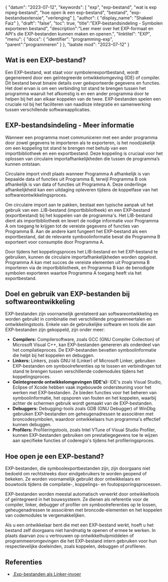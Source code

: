 {
"datum": "2023-07-12",
  "keywords": [
"exp",
"exp-bestand",
"wat is exp mpeg-bestand",
"hoe open ik een exp-bestand",
"bestand",
"exp-bestandsextensie",
"verlenging"
],
  "author": {
"display_name": "Shakeel Faiz"
},
"draft": "false",
"toc": true,
"title":"EXP-bestandsindeling - Symbolen exporteren bestand",
  "description":"Leer meer over het EXP-formaat en API's die EXP-bestanden kunnen maken en openen.",
"linktitel": "EXP",
  "menu": {
    "docs": {
      "identifier": "programming-exp",
"parent":"programmeren"
}
},
"laatste mod": "2023-07-12"
}

## Wat is een EXP-bestand?

Een EXP-bestand, wat staat voor symbolenexportbestand, wordt gegenereerd door een geïntegreerde ontwikkelomgeving (IDE) of compiler. Dit bestand bevat binaire details over geëxporteerde gegevens en functies. Het doel ervan is om een verbinding tot stand te brengen tussen het programma waaruit het afkomstig is en een ander programma door te helpen bij het aan elkaar koppelen van de twee. EXP-bestanden spelen een cruciale rol bij het faciliteren van naadloze integratie en samenwerking tussen verschillende softwareapplicaties.

## EXP-bestandsindeling - Meer informatie

Wanneer een programma moet communiceren met een ander programma door zowel gegevens te importeren als te exporteren, is het noodzakelijk om een koppeling tot stand te brengen met behulp van een importbibliotheek en een exportbestand. Deze koppeling is cruciaal voor het oplossen van circulaire importafhankelijkheden die tussen de programma’s kunnen ontstaan.

Circulaire import vindt plaats wanneer Programma A afhankelijk is van bepaalde data of functies uit Programma B, terwijl Programma B ook afhankelijk is van data of functies uit Programma A. Deze onderlinge afhankelijkheid kan een uitdaging opleveren tijdens de koppelfase van het softwareontwikkelingsproces.

Om circulaire import aan te pakken, bestaat een typische aanpak uit het gebruik van een .LIB-bestand (importbibliotheek) en een EXP-bestand (exportbestand) bij het koppelen van de programma's. Het LIB-bestand dient als importbibliotheek en levert de nodige informatie voor Programma A om toegang te krijgen tot de vereiste gegevens of functies van Programma B. Aan de andere kant fungeert het EXP-bestand als een exportbestand, dat de relevante symboolinformatie bevat die Programma B exporteert voor consumptie door Programma A.

Door tijdens het koppelingsproces het LIB-bestand en het EXP-bestand te gebruiken, kunnen de circulaire importafhankelijkheden worden opgelost. Programma A kan met succes de vereiste elementen uit Programma B importeren via de importbibliotheek, en Programma B kan de benodigde symbolen exporteren waartoe Programma A toegang heeft via het exportbestand.

## Doel en gebruik van EXP-bestanden bij softwareontwikkeling

EXP-bestanden zijn voornamelijk gerelateerd aan softwareontwikkeling en worden gebruikt in combinatie met verschillende programmeertalen en ontwikkelingstools. Enkele van de gebruikelijke software en tools die aan EXP-bestanden zijn gekoppeld, zijn onder meer:

- **Compilers:** Compilersoftware, zoals GCC (GNU Compiler Collection) of Microsoft Visual C++, kan EXP-bestanden genereren als onderdeel van het compilatieproces. De EXP-bestanden bevatten symboolinformatie die helpt bij het koppelen en debuggen.
- **Linkers:** Linkers, zoals GNU ld (Linker) of Microsoft Linker, gebruiken EXP-bestanden om symboolreferenties op te lossen en verbindingen tot stand te brengen tussen verschillende codemodules tijdens het koppelingsproces.
- **Geïntegreerde ontwikkelomgevingen (IDE's):** IDE's zoals Visual Studio, Eclipse of Xcode hebben vaak ingebouwde ondersteuning voor het werken met EXP-bestanden. Ze bieden functies voor het beheren van symboolinformatie, het opsporen van fouten en het koppelen, waarbij achter de schermen gebruik wordt gemaakt van de EXP-bestanden.
- **Debuggers:** Debugging-tools zoals GDB (GNU Debugger) of WinDbg gebruiken EXP-bestanden om geheugenadressen te associëren met broncodesymbolen, waardoor ontwikkelaars hun programma's effectief kunnen debuggen.
- **Profilers:** Profileringstools, zoals Intel VTune of Visual Studio Profiler, kunnen EXP-bestanden gebruiken om prestatiegegevens toe te wijzen aan specifieke functies of coderegio's tijdens het profileringsproces.

## Hoe open je een EXP-bestand?

EXP-bestanden, die symboolexportbestanden zijn, zijn doorgaans niet bedoeld om rechtstreeks door eindgebruikers te worden geopend of bekeken. Ze worden voornamelijk gebruikt door ontwikkelaars en bouwtools tijdens de compilatie-, koppelings- en foutopsporingsprocessen.

EXP-bestanden worden meestal automatisch verwerkt door ontwikkeltools of geïntegreerd in het bouwsysteem. Ze dienen als referentie voor de compiler, linker, debugger of profiler om symboolreferenties op te lossen, geheugenadressen te associëren met broncode-elementen en het koppelen van codemodules te vergemakkelijken.

Als u een ontwikkelaar bent die met een EXP-bestand werkt, hoeft u het bestand zelf doorgaans niet handmatig te openen of ermee te werken. In plaats daarvan zou u vertrouwen op ontwikkelhulpmiddelen of programmeeromgevingen die het EXP-bestand intern gebruiken voor hun respectievelijke doeleinden, zoals koppelen, debuggen of profileren.

## Referenties
* [.Exp-bestanden als Linker-invoer](https://learn.microsoft.com/en-us/cpp/build/reference/dot-exp-files-as-linker-input?view=msvc-170)

